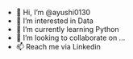 - 👋 Hi, I’m @ayushi0130
- 👀 I’m interested in Data
- 🌱 I’m currently learning Python
- 💞️ I’m looking to collaborate on ...
- 📫 Reach me via Linkedin

